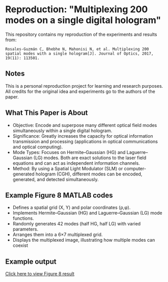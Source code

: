 # Reproduction: "Multiplexing 200 modes on a single digital hologram" 

This repository contains my reproduction of the experiments and results from:

`Rosales-Guzmán C, Bhebhe N, Mahonisi N, et al. Multiplexing 200 spatial modes with a single hologram[J]. Journal of Optics, 2017, 19(11): 113501.`

## Notes
This is a personal reproduction project for learning and research purposes.  
All credits for the original idea and experiments go to the authors of the paper.  

## What This Paper is About
- Objective: Encode and superpose many different optical field modes simultaneously within a single digital hologram.
- Significance: Greatly increases the capacity for optical information transmission and processing (applications in optical communications and optical computing).
- Mode Types: Focuses on Hermite–Gaussian (HG) and Laguerre–Gaussian (LG) modes. Both are exact solutions to the laser field equations and can act as independent information channels.
- Method: By using a Spatial Light Modulator (SLM) or computer-generated hologram (CGH), different modes can be encoded, generated, and detected simultaneously.

## Example Figure 8 MATLAB codes
- Defines a spatial grid (X, Y) and polar coordinates (ρ,φ).
- Implements Hermite–Gaussian (HG) and Laguerre–Gaussian (LG) mode functions.
- Randomly generates 42 modes (half HG, half LG) with varied parameters.
- Arranges them into a 6×7 multiplexed grid.
- Displays the multiplexed image, illustrating how multiple modes can coexist

## Example output
[Click here to view Figure 8 result](results/figure8.png)
